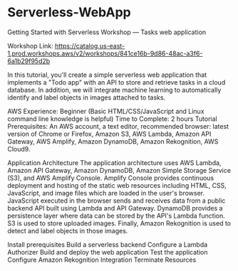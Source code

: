 # Serverless-WebApp
Getting Started with Serverless Workshop — Tasks web application

Workshop Link: https://catalog.us-east-1.prod.workshops.aws/v2/workshops/841ce16b-9d86-48ac-a3f6-6a1b29f95d2b

In this tutorial, you'll create a simple serverless web application that implements a "Todo app" with an API to store and retrieve tasks in a cloud database. In addition, we will integrate machine learning to automatically identify and label objects in images attached to tasks.

AWS Experience: Beginner (Basic HTML/CSS/JavaScript and Linux command line knowledge is helpful)
Time to Complete: 2 hours
Tutorial Prerequisites: An AWS account, a text editor, recommended browser: latest version of Chrome or Firefox, Amazon S3, AWS Lambda, Amazon API Gateway, AWS Amplify, Amazon DynamoDB, Amazon Rekognition, AWS Cloud9.

Application Architecture
The application architecture uses AWS Lambda, Amazon API Gateway, Amazon DynamoDB, Amazon Simple Storage Service (S3), and AWS Amplify Console. Amplify Console provides continuous deployment and hosting of the static web resources including HTML, CSS, JavaScript, and image files which are loaded in the user's browser. JavaScript executed in the browser sends and receives data from a public backend API built using Lambda and API Gateway. DynamoDB provides a persistence layer where data can be stored by the API's Lambda function. S3 is used to store uploaded images. Finally, Amazon Rekognition is used to detect and label objects in those images.



Install prerequisites
Build a serverless backend
Configure a Lambda Authorizer
Build and deploy the web application
Test the application
Configure Amazon Rekognition Integration
Terminate Resources
